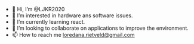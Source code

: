 - 👋 Hi, I’m @LJKR2020
- 👀 I’m interested in hardware ans software issues.
- 🌱 I’m currently learning react.
- 💞️ I’m looking to collaborate on applications to improve the environment.
- 📫 How to reach me loredana.rietveld@gmail.com

<!---
LJKR2020/LJKR2020 is a ✨ special ✨ repository because its `README.md` (this file) appears on your GitHub profile.
You can click the Preview link to take a look at your changes.
--->
